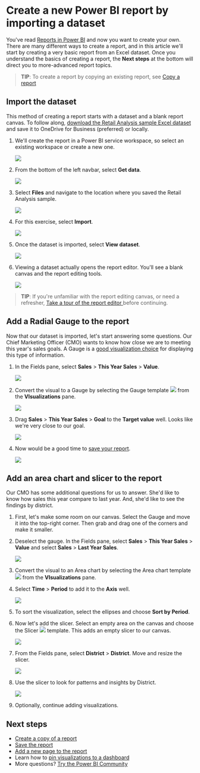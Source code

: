 ﻿<properties
   pageTitle="Create a new report from a dataset "
   description="Create a new Power BI report from a dataset."
   services="powerbi"
   documentationCenter=""
   authors="mihart"
   manager="erikre"
   backup=""
   editor=""
   tags=""
   qualityFocus="monitoring"
   qualityDate=""/>

<tags
   ms.service="powerbi"
   ms.devlang="NA"
   ms.topic="article"
   ms.tgt_pltfrm="NA"
   ms.workload="powerbi"
   ms.date="10/28/2017"
   ms.author="mihart"/>

# Create a new Power BI report by importing a dataset

You've read [Reports in Power BI](powerbi-service-reports.md) and now you want to create your own. There are many different ways to create a report, and in this article we'll start by creating a very basic report from an Excel dataset. Once you understand the basics of creating a report, the **Next steps** at the bottom will direct you to more-advanced report topics.  

>**TIP**: To create a report by copying an existing report, see [Copy a report](powerbi-service-copy-a-report.md)

##    Import the dataset

This method of creating a report starts with a dataset and a blank report canvas. To follow along, [download the Retail Analysis sample Excel dataset](http://go.microsoft.com/fwlink/?LinkId=529778) and save it to OneDrive for Business (preferred) or locally.

1.  We'll create the report in a Power BI service workspace, so select an existing workspace or create a new one.

    ![](media/powerbi-service-create-a-new-report/power-bi-workspaces2.png)

2.  From the bottom of the left navbar, select **Get data**.

    ![](media/powerbi-service-create-a-new-report/power-bi-get-data3.png)

1. Select **Files** and navigate to the location where you saved the Retail Analysis sample.

    ![](media/powerbi-service-create-a-new-report/power-bi-select-files.png)

3.    For this exercise, select **Import**.

      ![](media/powerbi-service-create-a-new-report/power-bi-import.png)

4.   Once the dataset is imported, select **View dataset**.

     ![](media/powerbi-service-create-a-new-report/power-bi-view-dataset.png)

5.    Viewing a dataset actually opens the report editor.  You'll see a blank canvas and the report editing tools.

      ![](media/powerbi-service-create-a-new-report/power-bi-blank-report.png)

> **TIP**: If you're unfamiliar with the report editing canvas, or need a refresher, [Take a tour of the report editor ](powerbi-service-the-report-editor-take-a-tour.md) before continuing.

##    Add a Radial Gauge to the report

Now that our dataset is imported, let's start answering some questions.  Our Chief Marketing Officer (CMO) wants to know how close we are to meeting this year's sales goals. A Gauge is a [good visualization choice](powerbi-service-visualizations-for-reports.md) for displaying this type of information.

1. In the Fields pane, select **Sales** > **This Year Sales** > **Value**.

    ![](media/powerbi-service-create-a-new-report/power-bi-report-step1.png)

2. Convert the visual to a Gauge by selecting the Gauge template ![](media/powerbi-service-create-a-new-report/powerbi-gauge-icon.png) from the **VIsualizations** pane.

    ![](media/powerbi-service-create-a-new-report/power-bi-report-step2.png)

3. Drag **Sales** > **This Year Sales** > **Goal** to the **Target value** well. Looks like we're very close to our goal.

    ![](media/powerbi-service-create-a-new-report/power-bi-report-step3.png)

3.  Now would be a good time to [save your report](powerbi-service-save-a-report.md).

    ![](media/powerbi-service-create-a-new-report/powerbi-save.png)


##    Add an area chart and slicer to the report
Our CMO has some additional questions for us to answer. She'd like to know how sales this year compare to last year. And, she'd like to see the findings by district.

1.    First, let's make some room on our canvas. Select the Gauge and move it into the top-right corner. Then grab and drag one of the corners and make it smaller.


2. Deselect the gauge. In the Fields pane, select **Sales** > **This Year Sales** > **Value** and select **Sales** > **Last Year Sales**.

    ![](media/powerbi-service-create-a-new-report/power-bi-report-step4.png)

2. Convert the visual to an Area chart by selecting the Area chart template ![](media/powerbi-service-create-a-new-report/power-bi-areachart-icon.png) from the **VIsualizations** pane.

3. Select **Time** > **Period** to add it to the **Axis** well.

    ![](media/powerbi-service-create-a-new-report/power-bi-report-step5.png)

4. To sort the visualization, select the ellipses and choose **Sort by Period**.
   

3. Now let's add the slicer. Select an empty area on the canvas and choose the Slicer ![](media/powerbi-service-create-a-new-report/power-bi-slicer-icon.png)    template. This adds an empty slicer to our canvas.

    ![](media/powerbi-service-create-a-new-report/power-bi-report-step6.png)    

4. From the Fields pane, select **District** > **District**. Move and resize the slicer.

    ![](media/powerbi-service-create-a-new-report/power-bi-report-step7.png)  

5.  Use the slicer to look for patterns and insights by District.

    ![](media/powerbi-service-create-a-new-report/power-bi-slicer-video2.gif)  

6. Optionally, continue adding visualizations.



##    Next steps

- [Create a copy of a report](powerbi-service-copy-a-report.md)
- [Save the report](powerbi-service-save-a-report.md)    
- [Add a new page to the report](powerbi-service-add-a-page-to-a-report.md)  
- Learn how to [pin visualizations to a dashboard](powerbi-service-pin-a-tile-to-a-dashboard-from-a-report.md)    
- More questions? [Try the Power BI Community](http://community.powerbi.com/)
